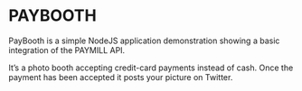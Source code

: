# PAYBOOTH

PayBooth is a simple NodeJS application demonstration showing a basic integration of the PAYMILL API.

It’s a photo booth accepting credit-card payments instead of cash. Once the payment has been accepted it posts your picture on Twitter.

